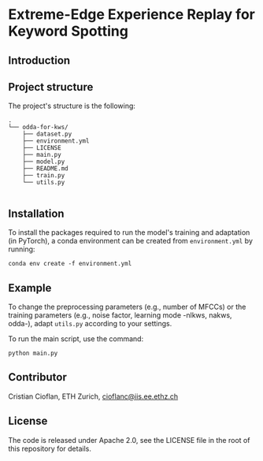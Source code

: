# Extreme-Edge Experience Replay for Keyword Spotting

## Introduction

<!-- On-device Domain Adaptation (ODDA) for Noise-Robust Keyword Spotting is a methodology aimed at increasing the robustness to unseen noises for a keyword spotting system. The objective of keyword spotting (KWS) is to detect a set of predefined keywords within a stream of user utterances. The difficulty of the task increases in real environments with significant noise. To improve the performance of a KWS system in noise conditions unseen during training, we propose a methodology for tailoring a model to on-site noises through ODDA. -->

<!-- If you use our methodology in an academic context, please cite the following publication:

Paper: [Towards On-device Domain Adaptation for Noise-Robust Keyword Spotting](https://ieeexplore.ieee.org/document/9869990)

```
@INPROCEEDINGS{cioflan2022oddaAICAS,
  author={Cioflan, Cristian and Cavigelli, Lukas and Rusci, Manuele and De Prado, Miguel and Benini, Luca},
  booktitle={2022 IEEE 4th International Conference on Artificial Intelligence Circuits and Systems (AICAS)}, 
  title={Towards On-device Domain Adaptation for Noise-Robust Keyword Spotting}, 
  year={2022},
  volume={},
  number={},
  pages={82-85},
  doi={10.1109/AICAS54282.2022.9869990}}

``` -->

## Project structure 

The project's structure is the following:

```
.
└── odda-for-kws/
    ├── dataset.py
    ├── environment.yml
    ├── LICENSE
    ├── main.py
    ├── model.py
    ├── README.md
    ├── train.py
    └── utils.py
    
```

## Installation

To install the packages required to run the model's training and adaptation (in PyTorch), a conda environment can be created from `environment.yml` by running:
```
conda env create -f environment.yml
```
## Example

To change the preprocessing parameters (e.g., number of MFCCs) or the training parameters (e.g., noise factor, learning mode -nlkws, nakws, odda-), adapt ```utils.py``` according to your settings. 

To run the main script, use the command:
```
python main.py
```

## Contributor
Cristian Cioflan, ETH Zurich, [cioflanc@iis.ee.ethz.ch](cioflanc@iis.ee.ethz.ch)


## License
The code is released under Apache 2.0, see the LICENSE file in the root of this repository for details.
